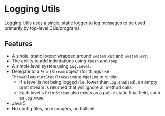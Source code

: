 # Logging Utils

Logging Utils uses a single, static logger to log messages to be used primarily by top-level CLIs/programs.

## Features

- A single, static logger wrapped around `System.out` and `System.err`.
- The ability to add indentations using `#push` and `#pop`.
- A simple level system using `Log.Level`.
- Delegate to a `PrintStream` object (for things like `Throwable#printStackTrace`) using `#getLog` or similar.
  - If a level is not being logged (i.e. lower than `Log.enabled`), an empty print stream is returned that will ignore all method calls.
  - Each level's `PrintStream` also exists as a public static final field, such as `Log.WARN`.
- Java 5.
- No config files, no managers, no bullshit.
